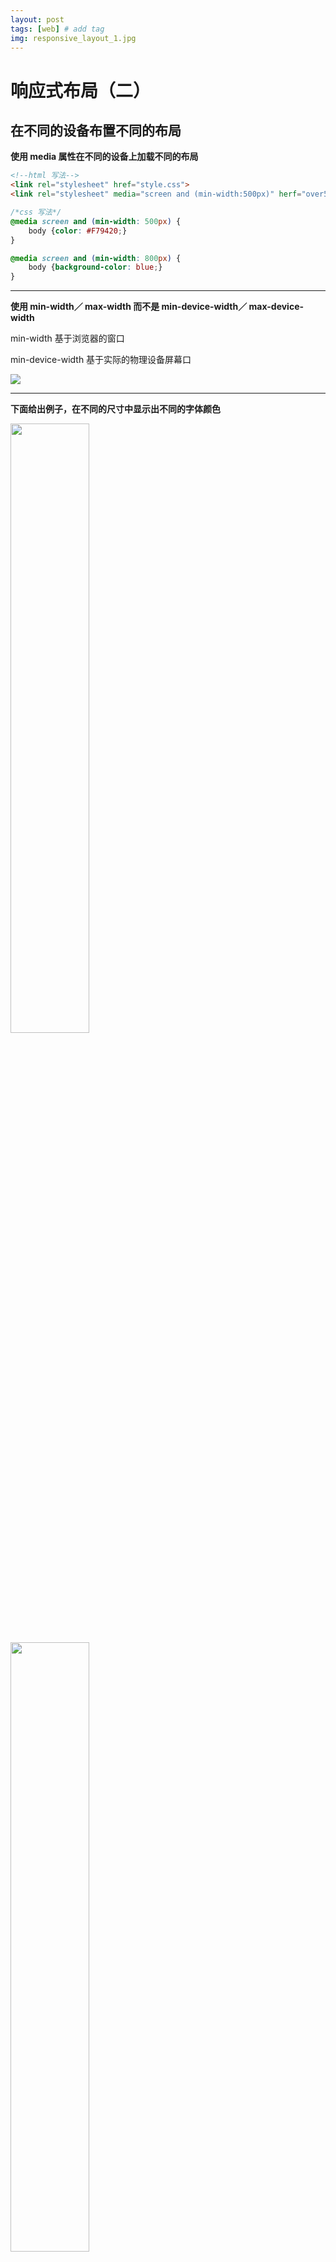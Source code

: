 ```yaml
---
layout: post
tags: [web] # add tag
img: responsive_layout_1.jpg
---
```


# 响应式布局（二）

## 在不同的设备布置不同的布局

**使用 media 属性在不同的设备上加载不同的布局**

```html
<!--html 写法-->
<link rel="stylesheet" href="style.css">
<link rel="stylesheet" media="screen and (min-width:500px)" herf="over500.css" >
```

```css
/*css 写法*/
@media screen and (min-width: 500px) {
    body {color: #F79420;}
}

@media screen and (min-width: 800px) {
    body {background-color: blue;}
}
```

----

**使用 min-width／ max-width 而不是 min-device-width／ max-device-width**

min-width 基于浏览器的窗口

min-device-width 基于实际的物理设备屏幕口

![]({{site.baseurl}}/assets/img/15086860603059.jpg)

---

**下面给出例子，在不同的尺寸中显示出不同的字体颜色**

<img src="{{site.baseurl}}/assets/img/15087192387126.jpg" width="50%"/>

<img src="{{site.baseurl}}/assets/img/15087192910795.jpg" width="50%"/>

<img src="{{site.baseurl}}/assets/img/15087193189504.jpg" width="50%"/>

具体实现：

```html
<html lang="en">
<head>
    <title>min AND max-width Media Queries</title>
    <meta charset="utf-8">
    <meta name="viewport" content="width=device-width, initial-scale=1.0">
    <style type="text/css">
    h1 {
        position: absolute;
        text-align: center;
        width: 100%;
        font-size: 6em;
        font-family: Roboto;
        transition: all 0.5s;
    }

    @media screen and (min-width: 1px) and (max-width: 400px) {
        body {
            color: red;
        }
    }

    @media screen and (min-width: 401px) and (max-width: 599px) {
        body {
            color: green;
        }
    }

    @media screen and (min-width: 600px) {
        body {
            color: blue;
        }
    }
    </style>
</head>

<body>
    <div class="container">
        <h1 class="yes">This is page content.</h1>
        <p>media queries. Media queries. Media queries! MEDIA QUERIES!</p>
    </div>
</body>

</html>
```

---

**大多数的设计是从小屏幕开始的，设置合适的间断点**






